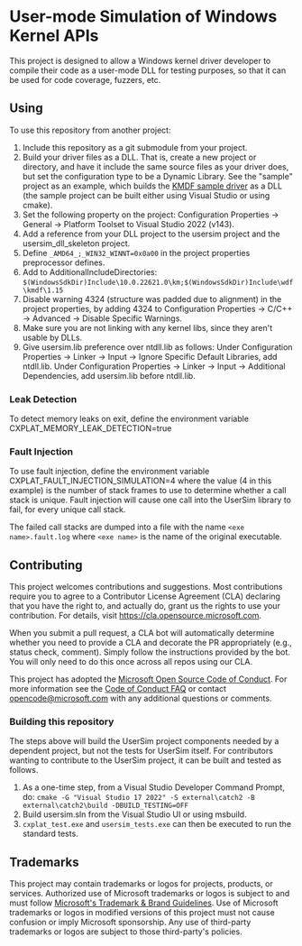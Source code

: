 # User-mode Simulation of Windows Kernel APIs

This project is designed to allow a Windows kernel driver developer to
compile their code as a user-mode DLL for testing purposes, so that it
can be used for code coverage, fuzzers, etc.

## Using

To use this repository from another project:
1. Include this repository as a git submodule from your project.
2. Build your driver files as a DLL.  That is, create a new project or directory, and have it include
   the same source files as your driver does, but set the configuration type to be a Dynamic Library.
   See the "sample" project as an example, which builds the
   [KMDF sample driver](https://learn.microsoft.com/en-us/windows-hardware/drivers/gettingstarted/writing-a-very-small-kmdf--driver)
   as a DLL (the sample project can be built either using Visual Studio or using cmake).
3. Set the following property on the project: Configuration Properties -> General -> Platform Toolset to
   Visual Studio 2022 (v143).
4. Add a reference from your DLL project to the usersim project and the usersim_dll_skeleton project.
5. Define `_AMD64_;_WIN32_WINNT=0x0a00` in the project properties preprocessor defines.
6. Add to AdditionalIncludeDirectories: `$(WindowsSdkDir)Include\10.0.22621.0\km;$(WindowsSdkDir)Include\wdf\kmdf\1.15`
7. Disable warning 4324 (structure was padded due to alignment) in the project properties, by adding 4324 to
   Configuration Properties -> C/C++ -> Advanced -> Disable Specific Warnings.
8. Make sure you are not linking with any kernel libs, since they aren't usable by DLLs.
9. Give usersim.lib preference over ntdll.lib as follows:
   Under Configuration Properties -> Linker -> Input -> Ignore Specific Default Libraries, add ntdll.lib.
   Under Configuration Properties -> Linker -> Input -> Additional Dependencies, add usersim.lib before ntdll.lib.

### Leak Detection

To detect memory leaks on exit, define the environment variable CXPLAT_MEMORY_LEAK_DETECTION=true

### Fault Injection

To use fault injection, define the environment variable CXPLAT_FAULT_INJECTION_SIMULATION=4
where the value (4 in this example) is the number of stack frames to use to determine whether a call stack is unique.
Fault injection will cause one call into the UserSim library to fail, for every unique call stack.

The failed call stacks are dumped into a file with the name `<exe name>.fault.log` where `<exe name>` is the
name of the original executable.

## Contributing

This project welcomes contributions and suggestions.  Most contributions require you to agree to a
Contributor License Agreement (CLA) declaring that you have the right to, and actually do, grant us
the rights to use your contribution. For details, visit https://cla.opensource.microsoft.com.

When you submit a pull request, a CLA bot will automatically determine whether you need to provide
a CLA and decorate the PR appropriately (e.g., status check, comment). Simply follow the instructions
provided by the bot. You will only need to do this once across all repos using our CLA.

This project has adopted the [Microsoft Open Source Code of Conduct](https://opensource.microsoft.com/codeofconduct/).
For more information see the [Code of Conduct FAQ](https://opensource.microsoft.com/codeofconduct/faq/) or
contact [opencode@microsoft.com](mailto:opencode@microsoft.com) with any additional questions or comments.

### Building this repository

The steps above will build the UserSim project components needed by a dependent project, but not
the tests for UserSim itself.  For contributors wanting to contribute to the UserSim project, it
can be built and tested as follows.

1. As a one-time step, from a Visual Studio Developer Command Prompt, do:
   `cmake -G "Visual Studio 17 2022" -S external\catch2 -B external\catch2\build -DBUILD_TESTING=OFF`
2. Build usersim.sln from the Visual Studio UI or using msbuild.
3. `cxplat_test.exe` and `usersim_tests.exe` can then be executed to run the standard tests.

## Trademarks

This project may contain trademarks or logos for projects, products, or services. Authorized use of Microsoft 
trademarks or logos is subject to and must follow 
[Microsoft's Trademark & Brand Guidelines](https://www.microsoft.com/en-us/legal/intellectualproperty/trademarks/usage/general).
Use of Microsoft trademarks or logos in modified versions of this project must not cause confusion or imply Microsoft sponsorship.
Any use of third-party trademarks or logos are subject to those third-party's policies.
